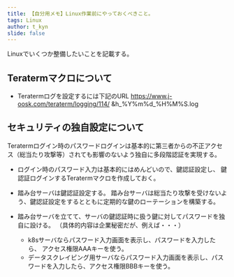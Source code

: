 ```yaml
---
title: 【自分用メモ】Linux作業前にやっておくべきこと。
tags: Linux
author: t_kyn
slide: false
---
```

Linuxでいくつか整備したいことを記載する。

<h2> Teratermマクロについて</h2>

* Teratermログを設定するには下記のURL
https://www.j-oosk.com/teraterm/logging/114/
&h_%Y%m%d_%H%M%S.log

<h2> セキュリティの独自設定について</h2>

Teratermログイン時のパスワードログインは基本的に第三者からの不正アクセス（総当たり攻撃等）されても影響のないよう独自に多段階認証を実現する。

* ログイン時のパスワード入力は基本的にはめんどいので、鍵認証設定し、
鍵認証ログインするTeratermマクロを作成しておく。

* 踏み台サーバは鍵認証設定する。
踏み台サーバは総当たり攻撃を受けないよう、鍵認証設定をするとともに定期的な鍵のローテーションを構築する。

* 踏み台サーバを立てて、サーバの鍵認証時に扱う鍵に対してパスワードを独自に設ける。
（具体的内容は企業秘密だが、例えば・・・）
    * k8sサーバならパスワード入力画面を表示し、パスワードを入力したら、
アクセス権限AAAキーを使う。
    * データスクレイピング用サーバならパスワード入力画面を表示し、パスワードを入力したら、アクセス権限BBBキーを使う。

